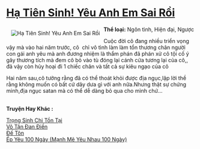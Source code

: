 <a href="https://utruyen.com/ha-tien-sinh-yeu-anh-em-sai-roi/18597/" title="Hạ Tiên Sinh! Yêu Anh Em Sai Rồi"><h1>Hạ Tiên Sinh! Yêu Anh Em Sai Rồi</h1></a><div style="display:table"><img align="right" style="float: left; padding: 10px;" src="https://utruyen.com/images/story/200x260/ha-tien-sinh-yeu-anh-em-sai-roi.jpg" alt="Hạ Tiên Sinh! Yêu Anh Em Sai Rồi"><b>Thể loại:</b> Ngôn tình, Hiện đại, Ngược<p></p>Cuộc đời cô đang nhiều triển vọng vậy mà vào hai năm trước, cô  chỉ vô tình làm làm tổn thương chân người con gái anh yêu mà anh đương nhiệm là thẩm phán đã phán xử cô tội cố ý gây thương tích mà đem cô bỏ vào tù đóng lại cánh cửa tương lại của cô,, đã vậy còn hủy hoại đi 1 chiếc chân và tất cả sự kiêu ngạo của cô<p></p>Hai năm sau,cô tưởng rằng đã có thể thoát khỏi được địa ngục,lập lời thề rằng không muốn có bất cứ dây dưa gì với anh nữa.Nhưng thật sự chứng minh,địa ngục satan mà có thể dễ dàng bỏ qua cho mình chứ...</div><p><br><b>Truyện Hay Khác :</b></p><a href="https://utruyen.com/trong-sinh-chi-ton-tai/5295/" alt="Trọng Sinh Chi Tồn Tại">Trọng Sinh Chi Tồn Tại</a><br/><a href="https://truyenhot2020.wordpress.com/2019/12/11/vo-tan-dan-dien/" alt="Vô Tận Đan Điền">Vô Tận Đan Điền</a><br/><a href="https://github.com/quanluxury/truyenhot/tree/master/truyenhay/7137/" alt="Đế Tôn">Đế Tôn</a><br/><a href="https://github.com/quanluxury/truyenhot/tree/master/truyenhay/12041/" alt="Ép Yêu 100 Ngày (Mạnh Mẽ Yêu Nhau 100 Ngày)">Ép Yêu 100 Ngày (Mạnh Mẽ Yêu Nhau 100 Ngày)</a><br/>